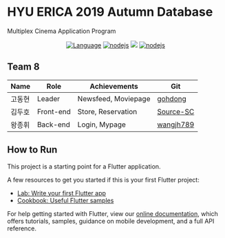 # HYU ERICA 2019 Autumn Database

Multiplex Cinema Application Program
 <p align="center">
  <a href="https://dart.dev"><img src="https://img.shields.io/badge/language-Dart-blue.svg" alt="Language"></a>
  <a href="https://flutter.dev"><img src="https://img.shields.io/badge/-Flutter-9cf.svg" alt="nodejs"></a>
  <a href="https://firebase.google.com"><img src="https://img.shields.io/badge/-Firebase-orange.svg"></a>
    <a href="https://nodejs.org/ko"><img src="https://img.shields.io/badge/-node.js-lightgreen.svg" alt="nodejs"></a>
</p>


## Team 8
|Name|Role|Achievements|Git|
|----|----|------------|---|
|고동현|Leader|Newsfeed, Moviepage|[gohdong](https://github.com/gohdong)|
|김두호|Front-end|Store, Reservation|[Source-SC](https://github.com/Source-SC)|
|왕종휘|Back-end|Login, Mypage|[wangjh789](https://github.com/wangjh789)|

## How to Run

This project is a starting point for a Flutter application.

A few resources to get you started if this is your first Flutter project:

- [Lab: Write your first Flutter app](https://flutter.dev/docs/get-started/codelab)
- [Cookbook: Useful Flutter samples](https://flutter.dev/docs/cookbook)

For help getting started with Flutter, view our
[online documentation](https://flutter.dev/docs), which offers tutorials,
samples, guidance on mobile development, and a full API reference.
